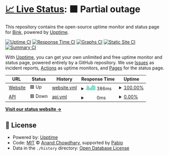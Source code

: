 # [📈 Live Status](https://status.bink.com): <!--live status--> **🟧 Partial outage**

This repository contains the open-source uptime monitor and status page for [Bink](https://bink.com), powered by [Upptime](https://github.com/upptime/upptime).

[![Uptime CI](https://github.com/binkhq/upptime/workflows/Uptime%20CI/badge.svg)](https://github.com/binkhq/upptime/actions?query=workflow%3A%22Uptime+CI%22)
[![Response Time CI](https://github.com/binkhq/upptime/workflows/Response%20Time%20CI/badge.svg)](https://github.com/binkhq/upptime/actions?query=workflow%3A%22Response+Time+CI%22)
[![Graphs CI](https://github.com/binkhq/upptime/workflows/Graphs%20CI/badge.svg)](https://github.com/binkhq/upptime/actions?query=workflow%3A%22Graphs+CI%22)
[![Static Site CI](https://github.com/binkhq/upptime/workflows/Static%20Site%20CI/badge.svg)](https://github.com/binkhq/upptime/actions?query=workflow%3A%22Static+Site+CI%22)
[![Summary CI](https://github.com/binkhq/upptime/workflows/Summary%20CI/badge.svg)](https://github.com/binkhq/upptime/actions?query=workflow%3A%22Summary+CI%22)

With [Upptime](https://upptime.js.org), you can get your own unlimited and free uptime monitor and status page, powered entirely by a GitHub repository. We use [Issues](https://github.com/binkhq/upptime/issues) as incident reports, [Actions](https://github.com/binkhq/upptime/actions) as uptime monitors, and [Pages](https://status.bink.com) for the status page.

<!--start: status pages-->
<!-- This summary is generated by Upptime (https://github.com/upptime/upptime) -->
<!-- Do not edit this manually, your changes will be overwritten -->
<!-- prettier-ignore -->
| URL | Status | History | Response Time | Uptime |
| --- | ------ | ------- | ------------- | ------ |
| <img alt="" src="https://icons.duckduckgo.com/ip3/www.bink.com.ico" height="13"> [Website](https://www.bink.com/) | 🟩 Up | [website.yml](https://github.com/binkhq/upptime/commits/HEAD/history/website.yml) | <details><summary><img alt="Response time graph" src="./graphs/website/response-time-week.png" height="20"> 386ms</summary><br><a href="https://status.bink.com/history/website"><img alt="Response time 406" src="https://img.shields.io/endpoint?url=https%3A%2F%2Fraw.githubusercontent.com%2Fbinkhq%2Fupptime%2FHEAD%2Fapi%2Fwebsite%2Fresponse-time.json"></a><br><a href="https://status.bink.com/history/website"><img alt="24-hour response time 430" src="https://img.shields.io/endpoint?url=https%3A%2F%2Fraw.githubusercontent.com%2Fbinkhq%2Fupptime%2FHEAD%2Fapi%2Fwebsite%2Fresponse-time-day.json"></a><br><a href="https://status.bink.com/history/website"><img alt="7-day response time 386" src="https://img.shields.io/endpoint?url=https%3A%2F%2Fraw.githubusercontent.com%2Fbinkhq%2Fupptime%2FHEAD%2Fapi%2Fwebsite%2Fresponse-time-week.json"></a><br><a href="https://status.bink.com/history/website"><img alt="30-day response time 406" src="https://img.shields.io/endpoint?url=https%3A%2F%2Fraw.githubusercontent.com%2Fbinkhq%2Fupptime%2FHEAD%2Fapi%2Fwebsite%2Fresponse-time-month.json"></a><br><a href="https://status.bink.com/history/website"><img alt="1-year response time 406" src="https://img.shields.io/endpoint?url=https%3A%2F%2Fraw.githubusercontent.com%2Fbinkhq%2Fupptime%2FHEAD%2Fapi%2Fwebsite%2Fresponse-time-year.json"></a></details> | <details><summary><a href="https://status.bink.com/history/website">100.00%</a></summary><a href="https://status.bink.com/history/website"><img alt="All-time uptime 100.00%" src="https://img.shields.io/endpoint?url=https%3A%2F%2Fraw.githubusercontent.com%2Fbinkhq%2Fupptime%2FHEAD%2Fapi%2Fwebsite%2Fuptime.json"></a><br><a href="https://status.bink.com/history/website"><img alt="24-hour uptime 100.00%" src="https://img.shields.io/endpoint?url=https%3A%2F%2Fraw.githubusercontent.com%2Fbinkhq%2Fupptime%2FHEAD%2Fapi%2Fwebsite%2Fuptime-day.json"></a><br><a href="https://status.bink.com/history/website"><img alt="7-day uptime 100.00%" src="https://img.shields.io/endpoint?url=https%3A%2F%2Fraw.githubusercontent.com%2Fbinkhq%2Fupptime%2FHEAD%2Fapi%2Fwebsite%2Fuptime-week.json"></a><br><a href="https://status.bink.com/history/website"><img alt="30-day uptime 100.00%" src="https://img.shields.io/endpoint?url=https%3A%2F%2Fraw.githubusercontent.com%2Fbinkhq%2Fupptime%2FHEAD%2Fapi%2Fwebsite%2Fuptime-month.json"></a><br><a href="https://status.bink.com/history/website"><img alt="1-year uptime 100.00%" src="https://img.shields.io/endpoint?url=https%3A%2F%2Fraw.githubusercontent.com%2Fbinkhq%2Fupptime%2FHEAD%2Fapi%2Fwebsite%2Fuptime-year.json"></a></details>
| <img alt="" src="https://icons.duckduckgo.com/ip3/api.bink.com.ico" height="13"> [API](https://api.bink.com/ping) | 🟥 Down | [api.yml](https://github.com/binkhq/upptime/commits/HEAD/history/api.yml) | <details><summary><img alt="Response time graph" src="./graphs/api/response-time-week.png" height="20"> 0ms</summary><br><a href="https://status.bink.com/history/api"><img alt="Response time 352" src="https://img.shields.io/endpoint?url=https%3A%2F%2Fraw.githubusercontent.com%2Fbinkhq%2Fupptime%2FHEAD%2Fapi%2Fapi%2Fresponse-time.json"></a><br><a href="https://status.bink.com/history/api"><img alt="24-hour response time 0" src="https://img.shields.io/endpoint?url=https%3A%2F%2Fraw.githubusercontent.com%2Fbinkhq%2Fupptime%2FHEAD%2Fapi%2Fapi%2Fresponse-time-day.json"></a><br><a href="https://status.bink.com/history/api"><img alt="7-day response time 0" src="https://img.shields.io/endpoint?url=https%3A%2F%2Fraw.githubusercontent.com%2Fbinkhq%2Fupptime%2FHEAD%2Fapi%2Fapi%2Fresponse-time-week.json"></a><br><a href="https://status.bink.com/history/api"><img alt="30-day response time 352" src="https://img.shields.io/endpoint?url=https%3A%2F%2Fraw.githubusercontent.com%2Fbinkhq%2Fupptime%2FHEAD%2Fapi%2Fapi%2Fresponse-time-month.json"></a><br><a href="https://status.bink.com/history/api"><img alt="1-year response time 352" src="https://img.shields.io/endpoint?url=https%3A%2F%2Fraw.githubusercontent.com%2Fbinkhq%2Fupptime%2FHEAD%2Fapi%2Fapi%2Fresponse-time-year.json"></a></details> | <details><summary><a href="https://status.bink.com/history/api">0.00%</a></summary><a href="https://status.bink.com/history/api"><img alt="All-time uptime 31.17%" src="https://img.shields.io/endpoint?url=https%3A%2F%2Fraw.githubusercontent.com%2Fbinkhq%2Fupptime%2FHEAD%2Fapi%2Fapi%2Fuptime.json"></a><br><a href="https://status.bink.com/history/api"><img alt="24-hour uptime 0.00%" src="https://img.shields.io/endpoint?url=https%3A%2F%2Fraw.githubusercontent.com%2Fbinkhq%2Fupptime%2FHEAD%2Fapi%2Fapi%2Fuptime-day.json"></a><br><a href="https://status.bink.com/history/api"><img alt="7-day uptime 0.00%" src="https://img.shields.io/endpoint?url=https%3A%2F%2Fraw.githubusercontent.com%2Fbinkhq%2Fupptime%2FHEAD%2Fapi%2Fapi%2Fuptime-week.json"></a><br><a href="https://status.bink.com/history/api"><img alt="30-day uptime 31.17%" src="https://img.shields.io/endpoint?url=https%3A%2F%2Fraw.githubusercontent.com%2Fbinkhq%2Fupptime%2FHEAD%2Fapi%2Fapi%2Fuptime-month.json"></a><br><a href="https://status.bink.com/history/api"><img alt="1-year uptime 31.17%" src="https://img.shields.io/endpoint?url=https%3A%2F%2Fraw.githubusercontent.com%2Fbinkhq%2Fupptime%2FHEAD%2Fapi%2Fapi%2Fuptime-year.json"></a></details>

<!--end: status pages-->

[**Visit our status website →**](https://status.bink.com)

## 📄 License

- Powered by: [Upptime](https://github.com/upptime/upptime)
- Code: [MIT](./LICENSE) © [Anand Chowdhary](https://anandchowdhary.com), supported by [Pabio](https://pabio.com)
- Data in the `./history` directory: [Open Database License](https://opendatacommons.org/licenses/odbl/1-0/)
